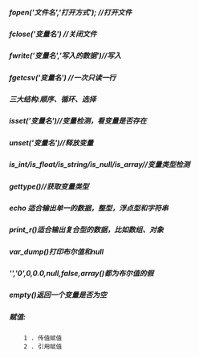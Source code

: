 ##### fopen('文件名','打开方式'); //打开文件
##### fclose('变量名') //关闭文件
##### fwrite('变量名','写入的数据')//写入
##### fgetcsv('变量名') //一次只读一行
##### 三大结构:顺序、循环、选择
##### isset('变量名')//变量检测，看变量是否存在
##### unset('变量名')//释放变量
##### is_int/is_float/is_string/is_null/is_array//变量类型检测
##### gettype()//获取变量类型
##### echo 适合输出单一的数据，整型，浮点型和字符串
##### print_r()适合输出复合型的数据，比如数组、对象
##### var_dump()打印布尔值和null
##### '','0',0,0.0,null,false,array()都为布尔值的假
##### empty()返回一个变量是否为空

##### 赋值:
        1 . 传值赋值
        2 . 引用赋值
    